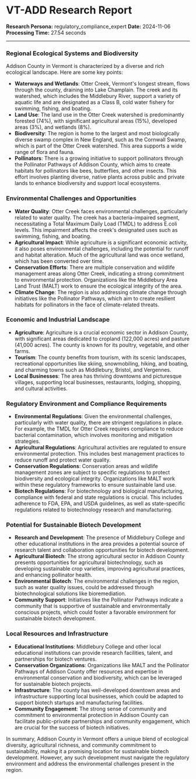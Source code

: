 # VT-ADD Research Report

**Research Persona:** regulatory_compliance_expert
**Date:** 2024-11-06
**Processing Time:** 27.54 seconds

---

### Regional Ecological Systems and Biodiversity

Addison County in Vermont is characterized by a diverse and rich ecological landscape. Here are some key points:

- **Waterways and Wetlands**: Otter Creek, Vermont's longest stream, flows through the county, draining into Lake Champlain. The creek and its watershed, which includes the Middlebury River, support a variety of aquatic life and are designated as a Class B, cold water fishery for swimming, fishing, and boating.
- **Land Use**: The land use in the Otter Creek watershed is predominantly forested (74%), with significant agricultural areas (15%), developed areas (3%), and wetlands (8%).
- **Biodiversity**: The region is home to the largest and most biologically diverse swamp complex in New England, such as the Cornwall Swamp, which is part of the Otter Creek watershed. This area supports a wide range of flora and fauna.
- **Pollinators**: There is a growing initiative to support pollinators through the Pollinator Pathways of Addison County, which aims to create habitats for pollinators like bees, butterflies, and other insects. This effort involves planting diverse, native plants across public and private lands to enhance biodiversity and support local ecosystems.

### Environmental Challenges and Opportunities

- **Water Quality**: Otter Creek faces environmental challenges, particularly related to water quality. The creek has a bacteria-impaired segment, necessitating a Total Maximum Daily Load (TMDL) to address E.coli levels. This impairment affects the creek's designated uses such as swimming, fishing, and boating.
- **Agricultural Impact**: While agriculture is a significant economic activity, it also poses environmental challenges, including the potential for runoff and habitat alteration. Much of the agricultural land was once wetland, which has been converted over time.
- **Conservation Efforts**: There are multiple conservation and wildlife management areas along Otter Creek, indicating a strong commitment to environmental protection. Organizations like the Middlebury Area Land Trust (MALT) work to ensure the ecological integrity of the area.
- **Climate Change**: The region is also addressing climate change through initiatives like the Pollinator Pathways, which aim to create resilient habitats for pollinators in the face of climate-related threats.

### Economic and Industrial Landscape

- **Agriculture**: Agriculture is a crucial economic sector in Addison County, with significant areas dedicated to cropland (122,000 acres) and pasture (41,000 acres). The county is known for its poultry, vegetable, and other farms.
- **Tourism**: The county benefits from tourism, with its scenic landscapes, recreational opportunities like skiing, snowmobiling, hiking, and boating, and charming towns such as Middlebury, Bristol, and Vergennes.
- **Local Businesses**: The area has thriving downtowns and picturesque villages, supporting local businesses, restaurants, lodging, shopping, and cultural activities.

### Regulatory Environment and Compliance Requirements

- **Environmental Regulations**: Given the environmental challenges, particularly with water quality, there are stringent regulations in place. For example, the TMDL for Otter Creek requires compliance to reduce bacterial contamination, which involves monitoring and mitigation strategies.
- **Agricultural Regulations**: Agricultural activities are regulated to ensure environmental protection. This includes best management practices to reduce runoff and protect water quality.
- **Conservation Regulations**: Conservation areas and wildlife management zones are subject to specific regulations to protect biodiversity and ecological integrity. Organizations like MALT work within these regulatory frameworks to ensure sustainable land use.
- **Biotech Regulations**: For biotechnology and biological manufacturing, compliance with federal and state regulations is crucial. This includes adherence to FDA, EPA, and USDA guidelines, as well as state-specific regulations related to biotechnology research and manufacturing.

### Potential for Sustainable Biotech Development

- **Research and Development**: The presence of Middlebury College and other educational institutions in the area provides a potential source of research talent and collaboration opportunities for biotech development.
- **Agricultural Biotech**: The strong agricultural sector in Addison County presents opportunities for agricultural biotechnology, such as developing sustainable crop varieties, improving agricultural practices, and enhancing pollinator health.
- **Environmental Biotech**: The environmental challenges in the region, such as water quality issues, could be addressed through biotechnological solutions like bioremediation.
- **Community Support**: Initiatives like the Pollinator Pathways indicate a community that is supportive of sustainable and environmentally conscious projects, which could foster a favorable environment for sustainable biotech development.

### Local Resources and Infrastructure

- **Educational Institutions**: Middlebury College and other local educational institutions can provide research facilities, talent, and partnerships for biotech ventures.
- **Conservation Organizations**: Organizations like MALT and the Pollinator Pathways of Addison County offer resources and expertise in environmental conservation and biodiversity, which can be leveraged for sustainable biotech projects.
- **Infrastructure**: The county has well-developed downtown areas and infrastructure supporting local businesses, which could be adapted to support biotech startups and manufacturing facilities.
- **Community Engagement**: The strong sense of community and commitment to environmental protection in Addison County can facilitate public-private partnerships and community engagement, which are crucial for the success of biotech initiatives.

In summary, Addison County in Vermont offers a unique blend of ecological diversity, agricultural richness, and community commitment to sustainability, making it a promising location for sustainable biotech development. However, any such development must navigate the regulatory environment and address the environmental challenges present in the region.